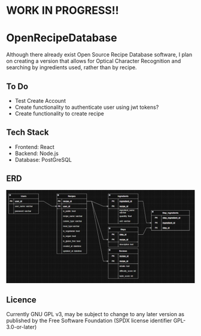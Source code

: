 # WORK IN PROGRESS!!
# OpenRecipeDatabase
Although there already exist Open Source Recipe Database software, I plan on creating a version that allows for Optical Character Recognition and searching by ingredients used, rather than by recipe.  
## To Do
- Test Create Account
- Create functionality to authenticate user using jwt tokens?
- Create functionality to create recipe
## Tech Stack
- Frontend: React
- Backend: Node.js
- Database: PostGreSQL

## ERD
![image](images/ERD.png)

## Licence
Currently GNU GPL v3, may be subject to change to any later version as published by the Free Software Foundation (SPDX license identifier GPL-3.0-or-later) 
